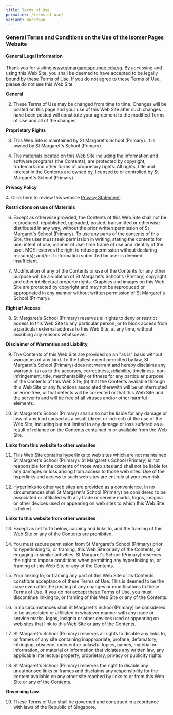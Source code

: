 ```yaml
---
title: Terms of Use
permalink: /terms-of-use/
variant: markdown
---
```

### **General Terms and Conditions on the Use of the Isomer Pages Website**

#### **General Legal Information**

Thank you for visiting www.stmargaretspri.moe.edu.sg. By accessing and using this Web Site, you shall be deemed to have accepted to be legally bound by these Terms of Use. If you do not agree to these Terms of Use, please do not use this Web Site. 

**General**

2. These Terms of Use may be changed from time to time. Changes will be posted on this page and your use of this Web Site after such changes have been posted will constitute your agreement to the modified Terms of Use and all of the changes. 

**Proprietary Rights**

3. This Web Site is maintained by St Margaret's School (Primary). It is owned by St Margaret's School (Primary).

4. The materials located on this Web Site including the information and software programs (the Contents), are protected by copyright, trademark and other forms of proprietary rights. All rights, title and interest in the Contents are owned by, licensed to or controlled by St Margaret's School (Primary). 

**Privacy Policy**

4\. Click here to review this website [Privacy Statement](https://www.gov.sg/privacy-statement).

**Restrictions on use of Materials**

6. Except as otherwise provided, the Contents of this Web Site shall not be reproduced, republished, uploaded, posted, transmitted or otherwise distributed in any way, without the prior written permission of St Margaret's School (Primary). To use any parts of the contents of this Site, the user must seek permission in writing, stating the contents for use; intent of use; manner of use; time frame of use and identity of the user. MOE reserves the right to refuse permission without declaring reason(s); and/or if information submitted by user is deemed insufficient. 

7. Modification of any of the Contents or use of the Contents for any other purpose will be a violation of St Margaret's School's (Primary) copyright and other intellectual property rights. Graphics and images on this Web Site are protected by copyright and may not be reproduced or appropriated in any manner without written permission of St Margaret's School (Primary).

**Right of Access**

8. St Margaret's School (Primary) reserves all rights to deny or restrict access to this Web Site to any particular person, or to block access from a particular external address to this Web Site, at any time, without ascribing any reasons whatsoever. 

**Disclaimer of Warranties and Liability**

9. The Contents of this Web Site are provided on an "as is" basis without warranties of any kind. To the fullest extent permitted by law, St Margaret's School (Primary) does not warrant and hereby disclaims any warranty: 
(a) as to the accuracy, correctness, reliability, timeliness, non-infringement, title, merchantability or fitness for any particular purpose of the Contents of this Web Site; 
(b) that the Contents available through this Web Site or any functions associated therewith will be uninterrupted or error-free, or that defects will be corrected or that this Web Site and the server is and will be free of all viruses and/or other harmful elements. 

10. St Margaret's School (Primary) shall also not be liable for any damage or loss of any kind caused as a result (direct or indirect) of the use of the Web Site, including but not limited to any damage or loss suffered as a result of reliance on the Contents contained in or available from the Web Site. 

**Links from this website to other websites**

11. This Web Site contains hyperlinks to web sites which are not maintained St Margaret's School (Primary). St Margaret's School (Primary) is not responsible for the contents of those web sites and shall not be liable for any damages or loss arising from access to those web sites. Use of the hyperlinks and access to such web sites are entirely at your own risk. 

12. Hyperlinks to other web sites are provided as a convenience. In no circumstances shall St Margaret's School (Primary) be considered to be associated or affiliated with any trade or service marks, logos, insignia or other devices used or appearing on web sites to which this Web Site is linked. 

**Links to this website from other websites**

13. Except as set forth below, caching and links to, and the framing of this Web Site or any of the Contents are prohibited. 

14. You must secure permission from St Margaret's School (Primary) prior to hyperlinking to, or framing, this Web Site or any of the Contents, or engaging in similar activities. St Margaret's School (Primary) reserves the right to impose conditions when permitting any hyperlinking to, or framing of this Web Site or any of the Contents. 

15. Your linking to, or framing any part of this Web Site or its Contents constitute acceptance of these Terms of Use. This is deemed to be the case even after the posting of any changes or modifications to these Terms of Use. If you do not accept these Terms of Use, you must discontinue linking to, or framing of this Web Site or any of the Contents. 

16. In no circumstances shall St Margaret's School (Primary) be considered to be associated or affiliated in whatever manner with any trade or service marks, logos, insignia or other devices used or appearing on web sites that link to this Web Site or any of the Contents. 

17. St Margaret's School (Primary) reserves all rights to disable any links to, or frames of any site containing inappropriate, profane, defamatory, infringing, obscene, indecent or unlawful topics, names, material or information, or material or information that violates any written law, any applicable intellectual property, proprietary, privacy or publicity rights. 

18. St Margaret's School (Primary) reserves the right to disable any unauthorised links or frames and disclaims any responsibility for the content available on any other site reached by links to or from this Web Site or any of the Contents. 

**Governing Law**

19. These Terms of Use shall be governed and construed in accordance with laws of the Republic of Singapore. 